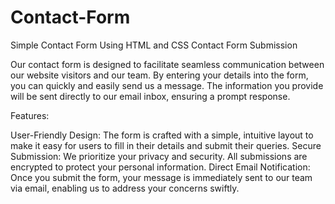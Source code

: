 # Contact-Form
Simple Contact Form Using HTML and CSS
Contact Form Submission

Our contact form is designed to facilitate seamless communication between our website visitors and our team. By entering your details into the form, you can quickly and easily send us a message. The information you provide will be sent directly to our email inbox, ensuring a prompt response.

Features:

User-Friendly Design: The form is crafted with a simple, intuitive layout to make it easy for users to fill in their details and submit their queries.
Secure Submission: We prioritize your privacy and security. All submissions are encrypted to protect your personal information.
Direct Email Notification: Once you submit the form, your message is immediately sent to our team via email, enabling us to address your concerns swiftly.
